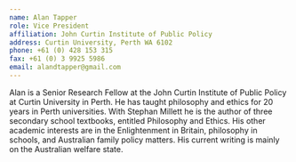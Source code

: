 ```yaml
---
name: Alan Tapper  
role: Vice President
affiliation: John Curtin Institute of Public Policy
address: Curtin University, Perth WA 6102
phone: +61 (0) 428 153 315  
fax: +61 (0) 3 9925 5986  
email: alandtapper@gmail.com 
---
```


Alan is a Senior Research Fellow at the John Curtin Institute of Public Policy at Curtin University in Perth. He has taught philosophy and ethics for 20 years in Perth universities. With Stephan Millett he is the author of three secondary school textbooks, entitled Philosophy and Ethics. His other academic interests are in the Enlightenment in Britain, philosophy in schools, and Australian family policy matters. His current writing is mainly on the Australian welfare state.
